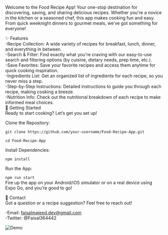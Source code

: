 Welcome to the Food Recipe App! Your one-stop destination for discovering, saving, and sharing delicious recipes. Whether you're a novice in the kitchen or a seasoned chef, this app makes cooking fun and easy. From quick weeknight dinners to gourmet meals, we’ve got something for everyone!

✨ Features  
-Recipe Collection: A wide variety of recipes for breakfast, lunch, dinner, and everything in between.  
-Search & Filter: Find exactly what you're craving with our easy-to-use search and filtering options (by cuisine, dietary needs, prep time, etc.).  
-Save Favorites: Save your favorite recipes and access them anytime for quick cooking inspiration.  
-Ingredients List: Get an organized list of ingredients for each recipe, so you never miss a step.  
-Step-by-Step Instructions: Detailed instructions to guide you through each recipe, making cooking a breeze.  
-Nutrition Info: Check out the nutritional breakdown of each recipe to make informed meal choices.  
🚀 Getting Started  
Ready to start cooking? Let’s get you set up!

Clone the Repository:

`git clone https://github.com/your-username/Food-Recipe-App.git`

`cd Food-Recipe-App`

Install Dependencies:

`npm install`

Run the App:

`npm run start`  
Fire up the app on your Android/iOS simulator or on a real device using Expo Go, and you’re good to go!

💬 Contact  
Got a question or a recipe suggestion? Feel free to reach out!

-Email: faisalmajeed.dev@gmail.com  
-Twitter: @Faisal364442

![Demo](./src/Assets/video.gif)
